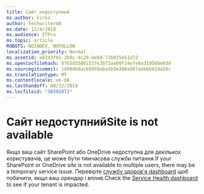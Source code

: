 ```yaml
---
title: Сайт недоступний
ms.author: kirks
author: Techwriter40
ms.date: 12/4/2018
ms.audience: ITPro
ms.topic: article
ROBOTS: NOINDEX, NOFOLLOW
localization_priority: Normal
ms.assetid: a8343f03-1b8c-4c29-be84-72b025e51d72
ms.openlocfilehash: 8f65d55801537e3b73aa09f14efe8a319568e6dd
ms.sourcegitcommit: 1d98db8acb9959aba3b5e308a567ade6b62da56c
ms.translationtype: MT
ms.contentlocale: uk-UA
ms.lasthandoff: 08/22/2019
ms.locfileid: "36502072"
---
```

# <a name="site-is-not-available"></a><span data-ttu-id="00c2e-102">Сайт недоступний</span><span class="sxs-lookup"><span data-stu-id="00c2e-102">Site is not available</span></span>

<span data-ttu-id="00c2e-103">Якщо ваш сайт SharePoint або OneDrive недоступна для декількох користувачів, це може бути тимчасова служби питання.</span><span class="sxs-lookup"><span data-stu-id="00c2e-103">If your SharePoint or OneDrive site is not available to multiple users, there may be a temporary service issue.</span></span> <span data-ttu-id="00c2e-104">Перевірте [службу здоров'я dashboard](https://admin.microsoft.com/AdminPortal/Home#/servicehealth) щоб побачити, якщо ваш орендар і вплив.</span><span class="sxs-lookup"><span data-stu-id="00c2e-104">Check the [Service Health dashboard](https://admin.microsoft.com/AdminPortal/Home#/servicehealth) to see if your tenant is impacted.</span></span> 
  

